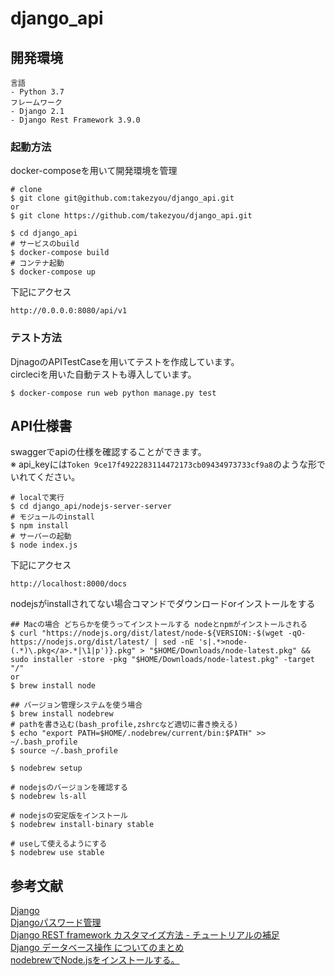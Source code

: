 # django_api


## 開発環境

```
言語
- Python 3.7
フレームワーク
- Django 2.1
- Django Rest Framework 3.9.0
```
### 起動方法
docker-composeを用いて開発環境を管理

```
# clone
$ git clone git@github.com:takezyou/django_api.git
or
$ git clone https://github.com/takezyou/django_api.git

$ cd django_api
# サービスのbuild
$ docker-compose build
# コンテナ起動
$ docker-compose up
```

下記にアクセス

```
http://0.0.0.0:8080/api/v1
```

### テスト方法
DjnagoのAPITestCaseを用いてテストを作成しています。  
circleciを用いた自動テストも導入しています。

```
$ docker-compose run web python manage.py test
```

## API仕様書

swaggerでapiの仕様を確認することができます。  
※ api_keyには`Token 9ce17f4922283114472173cb09434973733cf9a8`のような形でいれてください。

```
# localで実行
$ cd django_api/nodejs-server-server
# モジュールのinstall
$ npm install
# サーバーの起動
$ node index.js
```

下記にアクセス

```
http://localhost:8000/docs
```

nodejsがinstallされてない場合コマンドでダウンロードorインストールをする

```
## Macの場合 どちらかを使うってインストールする nodeとnpmがインストールされる
$ curl "https://nodejs.org/dist/latest/node-${VERSION:-$(wget -qO- https://nodejs.org/dist/latest/ | sed -nE 's|.*>node-(.*)\.pkg</a>.*|\1|p')}.pkg" > "$HOME/Downloads/node-latest.pkg" && sudo installer -store -pkg "$HOME/Downloads/node-latest.pkg" -target "/"
or
$ brew install node

## バージョン管理システムを使う場合
$ brew install nodebrew
# pathを書き込む(bash_profile,zshrcなど適切に書き換える)
$ echo "export PATH=$HOME/.nodebrew/current/bin:$PATH" >> ~/.bash_profile
$ source ~/.bash_profile

$ nodebrew setup

# nodejsのバージョンを確認する
$ nodebrew ls-all

# nodejsの安定版をインストール
$ nodebrew install-binary stable

# useして使えるようにする
$ nodebrew use stable
```

## 参考文献
[Django](https://docs.djangoproject.com/ja/2.1/)  
[Djangoパスワード管理](https://code.i-harness.com/ja/docs/django~2.0/topics/auth/passwords)  
[Django REST framework カスタマイズ方法 - チュートリアルの補足](https://qiita.com/okoppe8/items/c58bb3faaf26c9e2f27f)  
[Django データベース操作 についてのまとめ](https://qiita.com/okoppe8/items/66a8747cf179a538355b)  
[nodebrewでNode.jsをインストールする。](https://qiita.com/33yuki/items/bae442fa6314bd8f9d7a)
